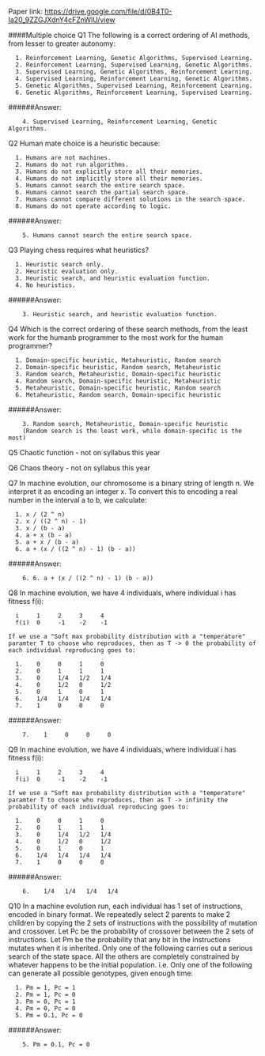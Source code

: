 Paper link: https://drive.google.com/file/d/0B4T0-Ia20_9ZZGJXdnY4cFZnWlU/view

####Multiple choice
Q1 The following is a correct ordering of AI methods, from lesser to greater autonomy:
      
      1. Reinforcement Learning, Genetic Algorithms, Supervised Learning.
      2. Reinforcement Learning, Supervised Learning, Genetic Algorithms.
      3. Supervised Learning, Genetic Algorithms, Reinforcement Learning.
      4. Supervised Learning, Reinforcement Learning, Genetic Algorithms.
      5. Genetic Algorithms, Supervised Learning, Reinforcement Learning.
      6. Genetic Algorithms, Reinforcement Learning, Supervised Learning.

######Answer:
```
    4. Supervised Learning, Reinforcement Learning, Genetic Algorithms.
```
    
Q2 Human mate choice is a heuristic because:
      
      1. Humans are not machines.
      2. Humans do not run algorithms.
      3. Humans do not explicitly store all their memories.
      4. Humans do not implicitly store all their memories.
      5. Humans cannot search the entire search space.
      6. Humans cannot search the partial search space.
      7. Humans cannot compare different solutions in the search space.
      8. Humans do not operate according to logic.

######Answer:
```
    5. Humans cannot search the entire search space.
```
    
Q3 Playing chess requires what heuristics?
      
      1. Heuristic search only.
      2. Heuristic evaluation only.
      3. Heuristic search, and heuristic evaluation function.
      4. No heuristics.

######Answer:
```
    3. Heuristic search, and heuristic evaluation function.
```
    
Q4 Which is the correct ordering of these search methods, from the least work for the humanb programmer to the most work for the human programmer?
      
      1. Domain-specific heuristic, Metaheuristic, Random search
      2. Domain-specific heuristic, Random search, Metaheuristic
      3. Random search, Metaheuristic, Domain-specific heuristic
      4. Random search, Domain-specific heuristic, Metaheuristic
      5. Metaheuristic, Domain-specific heuristic, Random search
      6. Metaheuristic, Random search, Domain-specific heuristic

######Answer:
```
    3. Random search, Metaheuristic, Domain-specific heuristic
    (Random search is the least work, while domain-specific is the most)
```
    
Q5 Chaotic function - not on syllabus this year
    
Q6 Chaos theory - not on syllabus this year
    
Q7 In machine evolution, our chromosome is a binary string of length n. We interpret it as encoding an integer x. To convert this to encoding a real number in the interval a to b, we calculate:
      
      1. x / (2 ^ n)
      2. x / ((2 ^ n) - 1)
      3. x / (b - a)
      4. a + x (b - a)
      5. a + x / (b - a)
      6. a + (x / ((2 ^ n) - 1) (b - a))

######Answer:
```
    6. 6. a + (x / ((2 ^ n) - 1) (b - a))
```
    
Q8 In machine evolution, we have 4 individuals, where individual i has fitness f(i):

      i     1     2     3     4
      f(i)  0     -1    -2    -1
      
    If we use a "Soft max probability distribution with a "temperature" paramter T to choose who reproduces, then as T -> 0 the probability of each individual reproducing goes to:
      
      1.    0     0     1     0
      2.    0     1     1     1
      3.    0     1/4   1/2   1/4
      4.    0     1/2   0     1/2
      5.    0     1     0     1
      6.    1/4   1/4   1/4   1/4
      7.    1     0     0     0

######Answer:
```
    7.    1     0     0     0
```
    
Q9 In machine evolution, we have 4 individuals, where individual i has fitness f(i):

      i     1     2     3     4
      f(i)  0     -1    -2    -1
      
    If we use a "Soft max probability distribution with a "temperature" paramter T to choose who reproduces, then as T -> infinity the probability of each individual reproducing goes to:
      
      1.    0     0     1     0
      2.    0     1     1     1
      3.    0     1/4   1/2   1/4
      4.    0     1/2   0     1/2
      5.    0     1     0     1
      6.    1/4   1/4   1/4   1/4
      7.    1     0     0     0

######Answer:
```
    6.    1/4   1/4   1/4   1/4
```
    
Q10 In a machine evolution run, each individual has 1 set of instructions, encoded in binary format. We repeatedly select 2 parents to make 2 children by copying the 2 sets of instructions with the possibility of mutation and crossover. Let Pc be the probability of crossover between the 2 sets of instructions. Let Pm be the probability that any bit in the instructions mutates when it is inherited. Only one of the following carries out a serious search of the state space. All the others are completely constrained by whatever happens to be the initial population. i.e. Only one of the following can generate all possible genotypes, given enough time:
      
      1. Pm = 1, Pc = 1
      2. Pm = 1, Pc = 0
      3. Pm = 0, Pc = 1
      4. Pm = 0, Pc = 0
      5. Pm = 0.1, Pc = 0

######Answer:
```
    5. Pm = 0.1, Pc = 0
```
